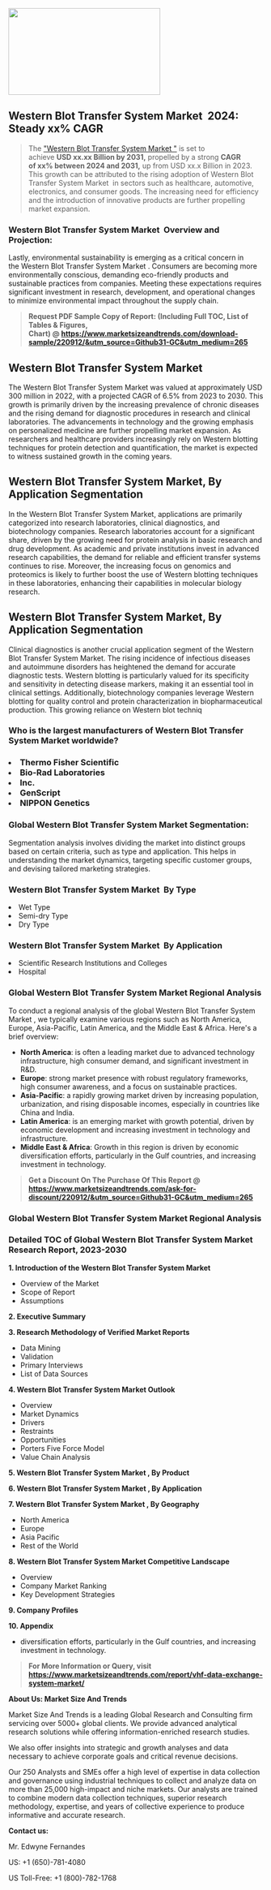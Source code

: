 <p><img class="alignnone size-medium wp-image-20088" src="https://ffe5etoiles.com/wp-content/uploads/2024/12/MST1-300x171.png" alt="" width="300" height="171" /></p><h2 id="ember46" class="ember-view reader-text-block__heading-2">Western Blot Transfer System Market &nbsp;2024: Steady&nbsp;xx% CAGR</h2><blockquote id="ember47" class="ember-view reader-text-block__blockquote">The&nbsp;<a class="app-aware-link " href="https://www.marketsizeandtrends.com/download-sample/220912/&utm_source=Github31-GC&utm_medium=265" target="_blank" data-test-app-aware-link="">"Western Blot Transfer System Market "</a>&nbsp;is set to achieve&nbsp;<strong>USD&nbsp;xx.xx&nbsp;Billion by 2031,</strong>&nbsp;propelled by a strong&nbsp;<strong>CAGR of&nbsp;xx% between 2024 and 2031,</strong>&nbsp;up from USD xx.x Billion in 2023. This growth can be attributed to the rising adoption of&nbsp;Western Blot Transfer System Market &nbsp;in sectors such as healthcare, automotive, electronics, and consumer goods. The increasing need for efficiency and the introduction of innovative products are further propelling market expansion.</blockquote><h3 id="ember48" class="ember-view reader-text-block__heading-3">Western Blot Transfer System Market &nbsp;Overview and Projection:</h3><p id="ember49" class="ember-view reader-text-block__paragraph">Lastly, environmental sustainability is emerging as a critical concern in the&nbsp;Western Blot Transfer System Market . Consumers are becoming more environmentally conscious, demanding eco-friendly products and sustainable practices from companies. Meeting these expectations requires significant investment in research, development, and operational changes to minimize environmental impact throughout the supply chain.</p><blockquote id="ember50" class="ember-view reader-text-block__blockquote"><strong>Request PDF Sample Copy of Report: (Including Full TOC, List of Tables &amp; Figures, Chart)&nbsp;@&nbsp;<strong><a href="https://www.marketsizeandtrends.com/download-sample/220912/&utm_source=Github31-GC&utm_medium=265" target="_blank">https://www.marketsizeandtrends.com/download-sample/220912/&utm_source=Github31-GC&utm_medium=265</a></strong></strong></blockquote><h3 class=""><h2>Western Blot Transfer System Market</h2><p>The Western Blot Transfer System Market was valued at approximately USD 300 million in 2022, with a projected CAGR of 6.5% from 2023 to 2030. This growth is primarily driven by the increasing prevalence of chronic diseases and the rising demand for diagnostic procedures in research and clinical laboratories. The advancements in technology and the growing emphasis on personalized medicine are further propelling market expansion. As researchers and healthcare providers increasingly rely on Western blotting techniques for protein detection and quantification, the market is expected to witness sustained growth in the coming years.</p><h2>Western Blot Transfer System Market, By Application Segmentation</h2><p>In the Western Blot Transfer System Market, applications are primarily categorized into research laboratories, clinical diagnostics, and biotechnology companies. Research laboratories account for a significant share, driven by the growing need for protein analysis in basic research and drug development. As academic and private institutions invest in advanced research capabilities, the demand for reliable and efficient transfer systems continues to rise. Moreover, the increasing focus on genomics and proteomics is likely to further boost the use of Western blotting techniques in these laboratories, enhancing their capabilities in molecular biology research.</p><h2>Western Blot Transfer System Market, By Application Segmentation</h2><p>Clinical diagnostics is another crucial application segment of the Western Blot Transfer System Market. The rising incidence of infectious diseases and autoimmune disorders has heightened the demand for accurate diagnostic tests. Western blotting is particularly valued for its specificity and sensitivity in detecting disease markers, making it an essential tool in clinical settings. Additionally, biotechnology companies leverage Western blotting for quality control and protein characterization in biopharmaceutical production. This growing reliance on Western blot techniq</h3><h3 id="" class="">Who is the largest manufacturers of&nbsp;Western Blot Transfer System Market worldwide?</h3><h3 class=""></Li><Li>Thermo Fisher Scientific</Li><Li> Bio-Rad Laboratories</Li><Li> Inc.</Li><Li> GenScript</Li><Li> NIPPON Genetics</h3><h3 id="ember53" class="ember-view reader-text-block__heading-3">Global&nbsp;Western Blot Transfer System Market Segmentation:</h3><p id="ember54" class="ember-view reader-text-block__paragraph">Segmentation analysis involves dividing the market into distinct groups based on certain criteria, such as type and application. This helps in understanding the market dynamics, targeting specific customer groups, and devising tailored marketing strategies.</p><h3 id="" class="">Western Blot Transfer System Market &nbsp;By Type</h3><p></Li><Li>Wet Type</Li><Li> Semi-dry Type</Li><Li> Dry Type</p><h3 id="" class="">Western Blot Transfer System Market &nbsp;By Application</h3><p class=""></Li><Li>Scientific Research Institutions and Colleges</Li><Li> Hospital</p><h3 id="ember62" class="ember-view reader-text-block__heading-3">Global Western Blot Transfer System Market Regional Analysis</h3><p id="ember63" class="ember-view reader-text-block__paragraph">To conduct a regional analysis of the global Western Blot Transfer System Market , we typically examine various regions such as North America, Europe, Asia-Pacific, Latin America, and the Middle East &amp; Africa. Here's a brief overview:</p><ul><li><strong>North America</strong>: is often a leading market due to advanced technology infrastructure, high consumer demand, and significant investment in R&amp;D.</li><li><strong>Europe</strong>: strong market presence with robust regulatory frameworks, high consumer awareness, and a focus on sustainable practices.</li><li><strong>Asia-Pacific</strong>: a rapidly growing market driven by increasing population, urbanization, and rising disposable incomes, especially in countries like China and India.</li><li><strong>Latin America</strong>: is an emerging market with growth potential, driven by economic development and increasing investment in technology and infrastructure.</li><li><strong>Middle East &amp; Africa</strong>: Growth in this region is driven by economic diversification efforts, particularly in the Gulf countries, and increasing investment in technology.</li></ul><blockquote id="ember61" class="ember-view reader-text-block__blockquote"><strong>Get a Discount On The Purchase Of This Report @ <strong><a href="https://html-cleaner.com/" target="">https://www.marketsizeandtrends.com/ask-for-discount/220912/&utm_source=Github31-GC&utm_medium=265</a></strong></strong></blockquote><h3 id="ember62" class="ember-view reader-text-block__heading-3">Global Western Blot Transfer System Market Regional Analysis</h3><h3 id="" class="">Detailed TOC of Global Western Blot Transfer System Market Research Report, 2023-2030</h3><p id="" class=""><strong>1. Introduction of the Western Blot Transfer System Market </strong></p><ul><li>Overview of the Market</li><li>Scope of Report</li><li>Assumptions</li></ul><p id="" class=""><strong>2. Executive Summary</strong></p><p id="" class=""><strong>3. Research Methodology of Verified Market Reports</strong></p><ul><li>Data Mining</li><li>Validation</li><li>Primary Interviews</li><li>List of Data Sources</li></ul><p id="" class=""><strong>4. Western Blot Transfer System Market Outlook</strong></p><ul><li>Overview</li><li>Market Dynamics</li><li>Drivers</li><li>Restraints</li><li>Opportunities</li><li>Porters Five Force Model</li><li>Value Chain Analysis</li></ul><p id="" class=""><strong>5. Western Blot Transfer System Market , By Product</strong></p><p id="" class=""><strong>6. Western Blot Transfer System Market , By Application</strong></p><p id="" class=""><strong>7. Western Blot Transfer System Market , By Geography</strong></p><ul><li>North America</li><li>Europe</li><li>Asia Pacific</li><li>Rest of the World</li></ul><p id="" class=""><strong>8. Western Blot Transfer System Market Competitive Landscape</strong></p><ul><li>Overview</li><li>Company Market Ranking</li><li>Key Development Strategies</li></ul><p id="" class=""><strong>9. Company Profiles</strong></p><p id="" class=""><strong>10. Appendix</strong></p><ul><li>diversification efforts, particularly in the Gulf countries, and increasing investment in technology.</li></ul><blockquote id="ember65" class="ember-view reader-text-block__blockquote"><strong>For More Information or Query, visit <strong><strong><a href="https://html-cleaner.com/" target="">https://www.marketsizeandtrends.com/report/vhf-data-exchange-system-market/</a></strong></strong></strong></blockquote><p id="" class=""><strong>About Us: Market Size And Trends</strong></p><p id="" class="">Market Size And Trends is a leading Global Research and Consulting firm servicing over 5000+ global clients. We provide advanced analytical research solutions while offering information-enriched research studies.</p><p id="" class="">We also offer insights into strategic and growth analyses and data necessary to achieve corporate goals and critical revenue decisions.</p><p id="" class="">Our 250 Analysts and SMEs offer a high level of expertise in data collection and governance using industrial techniques to collect and analyze data on more than 25,000 high-impact and niche markets. Our analysts are trained to combine modern data collection techniques, superior research methodology, expertise, and years of collective experience to produce informative and accurate research.</p><p id="" class=""><strong>Contact us:</strong></p><p id="" class="">Mr. Edwyne Fernandes</p><p id="" class="">US: +1 (650)-781-4080</p><p id="" class="">US Toll-Free: +1 (800)-782-1768</p>
